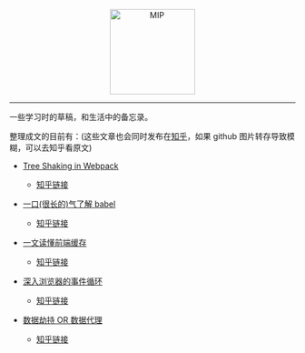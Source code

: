 <p align='center'>
  <img width="150" src="http://boscdn.bpc.baidu.com/assets/mip/codelab/shell/mashroom.jpg" title='MIP' alt='MIP'>
</p>

----

一些学习时的草稿，和生活中的备忘录。

整理成文的目前有：(这些文章也会同时发布在[知乎](https://www.zhihu.com/people/xiao-mo-gu-xiao-ge/posts)，如果 github 图片转存导致模糊，可以去知乎看原文)

* [Tree Shaking in Webpack](https://github.com/easonyq/easonyq.github.io/blob/master/%E5%AD%A6%E4%B9%A0%E8%AE%B0%E5%BD%95/webpack/treeShaking.md)
  * [知乎链接](https://zhuanlan.zhihu.com/p/41997654)

* [一口(很长的)气了解 babel](https://github.com/easonyq/easonyq.github.io/blob/master/学习记录/others/babel.md)
  * [知乎链接](https://zhuanlan.zhihu.com/p/43249121)

* [一文读懂前端缓存](https://github.com/easonyq/easonyq.github.io/blob/master/%E5%AD%A6%E4%B9%A0%E8%AE%B0%E5%BD%95/others/cache.md)
  * [知乎链接](https://zhuanlan.zhihu.com/p/44789005)

* [深入浏览器的事件循环](https://github.com/easonyq/easonyq.github.io/blob/master/%E5%AD%A6%E4%B9%A0%E8%AE%B0%E5%BD%95/others/%E6%B5%8F%E8%A7%88%E5%99%A8%20Event%20Loop.md)
  * [知乎链接](https://zhuanlan.zhihu.com/p/45111890)

* [数据劫持 OR 数据代理](https://github.com/easonyq/easonyq.github.io/blob/master/%E5%AD%A6%E4%B9%A0%E8%AE%B0%E5%BD%95/js/%E6%95%B0%E6%8D%AE%E5%8A%AB%E6%8C%81.md)
  * [知乎链接](https://zhuanlan.zhihu.com/p/47041290)
